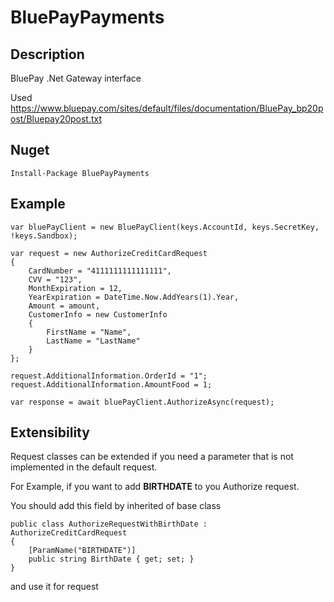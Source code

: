 # BluePayPayments

## Description

BluePay .Net Gateway interface

Used https://www.bluepay.com/sites/default/files/documentation/BluePay_bp20post/Bluepay20post.txt

## Nuget

```
Install-Package BluePayPayments
```

## Example

```
var bluePayClient = new BluePayClient(keys.AccountId, keys.SecretKey, !keys.Sandbox);

var request = new AuthorizeCreditCardRequest
{
	CardNumber = "4111111111111111",
	CVV = "123",
	MonthExpiration = 12,
	YearExpiration = DateTime.Now.AddYears(1).Year,
	Amount = amount,
	CustomerInfo = new CustomerInfo
	{
		FirstName = "Name",
		LastName = "LastName"
	}
};

request.AdditionalInformation.OrderId = "1";
request.AdditionalInformation.AmountFood = 1;

var response = await bluePayClient.AuthorizeAsync(request);
```

## Extensibility

Request classes can be extended if you need a parameter that is not implemented in the default request.

For Example,
if you want to add **BIRTHDATE** to you Authorize request.

You should add this field by inherited of base class

```
public class AuthorizeRequestWithBirthDate : AuthorizeCreditCardRequest
{
	[ParamName("BIRTHDATE")]
	public string BirthDate { get; set; }
}
```

and use it for request
